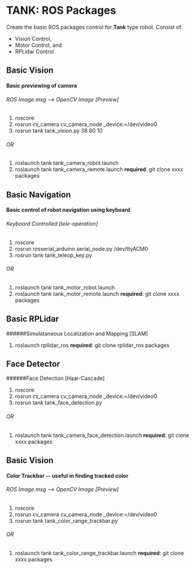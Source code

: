 # TANK: ROS Packages

Create the basic ROS packages control for **Tank** type robot. Consist of:
* Vision Control,
* Motor Control, and
* RPLidar Control

## Basic Vision
#### Basic previewing of camera
###### ROS Image.msg --> OpenCV Image [Preview]
1. roscore
2. rosrun cv_camera cv_camera_node _device:=/dev/video0
3. rosrun tank tank_vision.py 38 80 10

###### OR

1. roslaunch tank tank_camera_robot.launch
2. roslaunch tank tank_camera_remote.launch
**required**: git clone xxxx packages

## Basic Navigation
#### Basic control of robot navigation using keyboard
###### Keyboard Controlled [tele-operation]
1. roscore
2. rosrun rosserial_arduino serial_node.py /dev/ttyACM0
3. rosrun tank tank_teleop_key.py

###### OR

1. roslaunch tank tank_motor_robot.launch
2. roslaunch tank tank_motor_remote.launch
**required**: git clone xxxx packages

## Basic RPLidar
######Simulataneous Localization and Mapping [SLAM]
1. roslaunch rpilidar_ros
**required**: git clone rplidar_ros packages

## Face Detector
######Face Detection [Haar-Cascade]
1. roscore
2. rosrun cv_camera cv_camera_node _device:=/dev/video0
3. rosrun tank tank_face_detection.py

###### OR

1. roslaunch tank tank_camera_face_detection.launch
**required**: git clone xxxx packages

## Basic Vision
#### Color Trackbar -- useful in finding tracked color
###### ROS Image.msg --> OpenCV Image [Preview]
1. roscore
2. rosrun cv_camera cv_camera_node _device:=/dev/video0
3. rosrun tank tank_color_range_trackbar.py

###### OR

1. roslaunch tank tank_color_range_trackbar.launch
**required**: git clone xxxx packages
